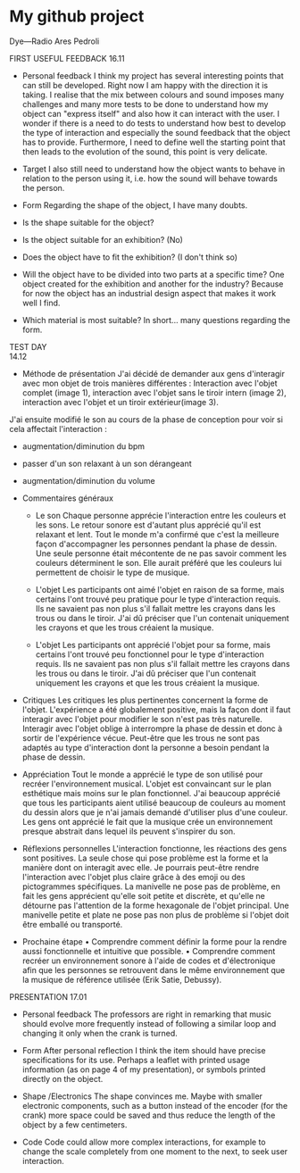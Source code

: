 # My github project

Dye—Radio
Ares Pedroli 

FIRST USEFUL FEEDBACK 
16.11
- Personal feedback 
I think my project has several interesting points that can still be developed. Right now I am happy with the direction it is taking. 
I realise that the mix between colours and sound imposes many challenges and many more tests to be done to understand how my object can "express itself" and also how it can interact with the user. 
I wonder if there is a need to do tests to understand how best to develop the type of interaction and especially the sound feedback that the object has to provide. 
Furthermore, I need to define well the starting point that then leads to the evolution of the sound, this point is very delicate. 

- Target
I also still need to understand how the object wants to behave in relation to the person using it, i.e. how the sound will behave towards the person. 

- Form
Regarding the shape of the object, I have many doubts. 
- Is the shape suitable for the object?
- Is the object suitable for an exhibition? (No) 
- Does the object have to fit the exhibition? (I don't think so)
- Will the object have to be divided into two parts at a specific time? One object created for the exhibition and another for the industry? Because for now the object has an industrial design aspect that makes it work well I find. 
- Which material is most suitable? 
In short... many questions regarding the form.


TEST DAY  
14.12
- Méthode de présentation
J'ai décidé de demander aux gens d'interagir avec mon objet de trois manières différentes : 
Interaction avec l'objet complet (image 1), interaction avec l'objet sans le tiroir intern (image 2), interaction avec l'objet et un tiroir extérieur(image 3).

J'ai ensuite modifié le son au cours de la phase de conception pour voir si cela affectait l'interaction : 
- augmentation/diminution du bpm 
- passer d'un son relaxant à un son dérangeant 
- augmentation/diminution du volume 

- Commentaires généraux

    - Le son
Chaque personne apprécie l'interaction entre les couleurs et les sons. 
Le retour sonore est d'autant plus apprécié qu'il est relaxant et lent. Tout le monde m'a confirmé que c'est la meilleure façon d'accompagner les personnes pendant la phase de dessin. 
Une seule personne était mécontente de ne pas savoir comment les couleurs déterminent le son. Elle aurait préféré que les couleurs lui permettent de choisir le type de musique. 

    - L'objet
Les participants ont aimé l'objet en raison de sa forme, mais certains l'ont trouvé peu pratique pour le type d'interaction requis. 
Ils ne savaient pas non plus s'il fallait mettre les crayons dans les trous ou dans le tiroir. J'ai dû préciser que l'un contenait uniquement les crayons et que les trous créaient la musique.

    - L'objet
Les participants ont apprécié l'objet pour sa forme, mais certains l'ont trouvé peu fonctionnel pour le type d'interaction requis. 
Ils ne savaient pas non plus s'il fallait mettre les crayons dans les trous ou dans le tiroir. J'ai dû préciser que l'un contenait uniquement les crayons et que les trous créaient la musique.

- Critiques 
Les critiques les plus pertinentes concernent la forme de l'objet. 
L'expérience a été globalement positive, mais la façon dont il faut interagir avec l'objet pour modifier le son n'est pas très naturelle. Interagir avec l'objet oblige à interrompre la phase de dessin et donc à sortir de l'expérience vécue. 
Peut-être que les trous ne sont pas adaptés au type d'interaction dont la personne a besoin pendant la phase de dessin.


- Appréciation 
Tout le monde a apprécié le type de son utilisé pour recréer l'environnement musical. 
L'objet est convaincant sur le plan esthétique mais moins sur le plan fonctionnel. 
J'ai beaucoup apprécié que tous les participants aient utilisé beaucoup de couleurs au moment du dessin alors que je n'ai jamais demandé d'utiliser plus d'une couleur. 
Les gens ont apprécié le fait que la musique crée un environnement presque abstrait dans lequel ils peuvent s'inspirer du son. 

- Réflexions personnelles 
L'interaction fonctionne, les réactions des gens sont positives. La seule chose qui pose problème est la forme et la manière dont on interagit avec elle. 
Je pourrais peut-être rendre l'interaction avec l'objet plus claire grâce à des emoji ou des pictogrammes spécifiques. 
La manivelle ne pose pas de problème, en fait les gens apprécient qu'elle soit petite et discrète, et qu'elle ne détourne pas l'attention de la forme hexagonale de l'objet principal. Une manivelle petite et plate ne pose pas non plus de problème si l'objet doit être emballé ou transporté.

- Prochaine étape
• Comprendre comment définir la forme pour la rendre aussi fonctionnelle et intuitive que possible. 
• Comprendre comment recréer un environnement sonore à l'aide de codes et d'électronique afin que les personnes se retrouvent dans le même environnement que la musique de référence utilisée (Erik Satie, Debussy).

PRESENTATION
17.01
- Personal feedback 
The professors are right in remarking that music should evolve more frequently instead of following a similar loop and changing it only when the crank is turned. 

- Form
After personal reflection I think the item should have precise specifications for its use. Perhaps a leaflet with printed usage information (as on page 4 of my presentation), or symbols printed directly on the object. 

- Shape /Electronics
The shape convinces me. Maybe with smaller electronic components, such as a button instead of the encoder (for the crank) more space could be saved and thus reduce the length of the object by a few centimeters. 

- Code 
Code could allow more complex interactions, for example to change the scale completely from one moment to the next, to seek user interaction. 